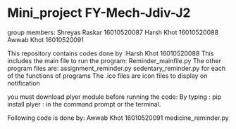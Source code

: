 # Mini_project FY-Mech-Jdiv-J2
group members:
Shreyas Raskar 16010520087
Harsh Khot 16010520088
Awwab Khot 16010520091

This repository contains codes done by :Harsh Khot 16010520088
This includes the main file to run the program: Reminder_mainfile.py
The other program files are:
  assignment_reminder.py
  sedentary_reminder.py
for each of the functions of programs
The .ico files are icon files to display on notification

you must download plyer module before running the code: By typing : pip install plyer 
: in the command prompt or the terminal. 


Following code is done by: Awwab Khot 16010520091
  medicine_reminder.py

